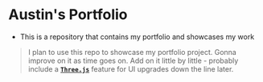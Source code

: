# Austin's Portfolio

* This is a repository that contains my portfolio and showcases my work
>I plan to use this repo to showcase my portfolio project. Gonna improve on it as time goes on. Add on it little by little - probably include a [**`Three.js`**](https://threejs.org) feature for UI upgrades down the line later.
